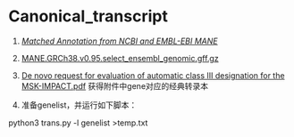 
# Canonical_transcript

1. [*Matched Annotation from NCBI and EMBL-EBI MANE*](https://www.ncbi.nlm.nih.gov/refseq/MANE/)

2. [MANE.GRCh38.v0.95.select_ensembl_genomic.gff.gz](https://ftp.ncbi.nlm.nih.gov/refseq/MANE/MANE_human/current/MANE.GRCh38.v0.95.select_ensembl_genomic.gff.gz)

3. [De novo request for evaluation of automatic class III designation for the MSK-IMPACT.pdf](https://www.accessdata.fda.gov/cdrh_docs/reviews/DEN170058.pdf) 获得附件中gene对应的经典转录本

4. 准备genelist，并运行如下脚本：

python3 trans.py -l genelist >temp.txt